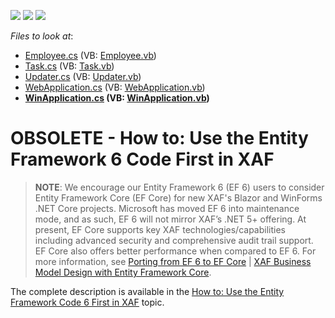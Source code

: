 <!-- default badges list -->
![](https://img.shields.io/endpoint?url=https://codecentral.devexpress.com/api/v1/VersionRange/128594725/15.2.5%2B)
[![](https://img.shields.io/badge/Open_in_DevExpress_Support_Center-FF7200?style=flat-square&logo=DevExpress&logoColor=white)](https://supportcenter.devexpress.com/ticket/details/E4375)
[![](https://img.shields.io/badge/📖_How_to_use_DevExpress_Examples-e9f6fc?style=flat-square)](https://docs.devexpress.com/GeneralInformation/403183)
<!-- default badges end -->
<!-- default file list -->
*Files to look at*:

* [Employee.cs](./CS/MySolution.Module/Employee.cs) (VB: [Employee.vb](./VB/MySolution.Module/Employee.vb))
* [Task.cs](./CS/MySolution.Module/Task.cs) (VB: [Task.vb](./VB/MySolution.Module/Task.vb))
* [Updater.cs](./CS/MySolution.Module/Updater.cs) (VB: [Updater.vb](./VB/MySolution.Module/Updater.vb))
* [WebApplication.cs](./CS/MySolution.Web/WebApplication.cs) (VB: [WebApplication.vb](./VB/MySolution.Web/WebApplication.vb))
* **[WinApplication.cs](./CS/MySolution.Win/WinApplication.cs) (VB: [WinApplication.vb](./VB/MySolution.Win/WinApplication.vb))**
<!-- default file list end -->
# OBSOLETE - How to: Use the Entity Framework 6 Code First in XAF

>**NOTE**: We encourage our Entity Framework 6 (EF 6) users to consider Entity Framework Core (EF Core) for new XAF's Blazor and WinForms .NET Core projects.
Microsoft has moved EF 6 into maintenance mode, and as such, EF 6 will not mirror XAF’s .NET 5+ offering. At present, EF Core supports key XAF technologies/capabilities including advanced security and comprehensive audit trail support. EF Core also offers better performance when compared to EF 6. For more information, see [Porting from EF 6 to EF Core](https://docs.microsoft.com/en-us/ef/efcore-and-ef6/porting/) | [XAF Business Model Design with Entity Framework Core](https://docs.devexpress.com/eXpressAppFramework/401886/business-model-design-orm/business-model-design-with-entity-framework-core).

<p>The complete description is available in the <a href="https://docs.devexpress.com/eXpressAppFramework/113444/business-model-design-orm/business-model-design-with-entity-framework-6/how-to-use-the-entity-framework-6-model-first-in-xaf?v=21.2"><u>How to: Use the Entity Framework Code 6 First in XAF</u></a> topic.</p><br />


<br/>


